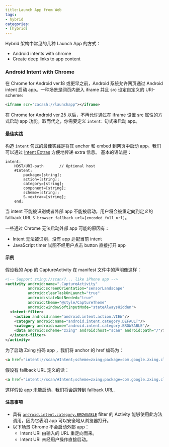 ```yaml
---
title:Launch App from Web
tags: 
- hybrid
categories: 
- [hybrid]
---
```


Hybrid 架构中常见的几种 Launch App 的方式：
+ Android intents with chrome
+ Create deep links to app content

### Android Intent with Chrome
在 Chrome for Android ver.18 或更早之前，Android 系统允许网页通过 Android intent 启动 app。一种场景是网页内嵌入 iframe 并且 src 设定自定义的 URI-scheme:
```xml
<iframe scr="zacash://launchapp"></iframe>
```

在 Chrome for Android ver.25 以后，不再允许通过在 iframe 设置 src 属性的方式启动 app 功能。取而代之，你需要定义 `intent:` 句式来启动 app。

#### 最佳实践
构造 `intent` 句式的最佳实践是将其 anchor 和 embed 到网页中启动 app。我们可以通过 [Intent Extras][intent_extra] 方便地传递 extra 信息。
基本的语法是：
```
intent:
	HOST/URI-path		// Optional host
	#Intent;
		package=[string];
		action=[string];
		category=[string];
		component=[string];
		scheme=[string];
		S.<extra>=[string];
	end;
```

当 intent 不能被识别或者外部 app 不能被启动，用户将会被重定向到定义的 fallback URL `S.browser_fallback_url=[encoded_full_url]`。

一些通过 Chrome 无法启动外部 app 可能的原因有：
+ Intent 无法被识别，没有 app 适配当前 intent
+ JavaScript timer 试图不经用户点击 button 直接打开 app

#### 示例
假设我的 App 的 CaptureActivity 在 manifest 文件中的声明像这样：
```xml
<!-- Support zxing://scan/?... like iPhone app -->
<activity android:name=".CaptureActivity"
          android:screenOrientation="sensorLandscape"
          android:clearTaskOnLaunch="true"
          android:stateNotNeeded="true"
          android:theme="@style/CaptureTheme"
          android:windowSoftInputMode="stateAlwaysHidden">
  <intent-filter>
    <action android:name="android.intent.action.VIEW"/>
    <category android:name="android.intent.category.DEFAULT"/>
    <category android:name="android.intent.category.BROWSABLE"/>
    <data android:scheme="zxing" android:host="scan" android:path="/"/>
  </intent-filter>
</activity>
```
为了启动 Zxing 扫码 app ，我们将 anchor 的 href 编码为：
```html
<a href="intent://scan/#Intent;scheme=zxing;package=com.google.zxing.client.android;end"> Take a QR code </a>
```
假设有 fallback URL 定义的话：
```html
<a href="intent://scan/#Intent;scheme=zxing;package=com.google.zxing.client.android;S.browser_fallback_url=http%3A%2F%2Fzxing.org;end"> Take a QR code </a>
```
这样假设 app 未能启动，我们将会跳转到 fallback URL.

#### 注意事项
+ 具有 [`android.intent.category.BROWSABLE`][category_browsable] filter 的 Activity 能够使用此方法调用，因为它表明 app 可以安全地从浏览器打开。
+ 以下场景 Chrome 不会启动外部 app：
	- Intent URI 由输入的 URL 重定向而来。
	- Intent URI 未经用户操作直接启动。

[intent_extra]:http://developer.android.com/guide/components/intents-filters.html#extras
[category_browsable]:http://developer.android.com/reference/android/content/Intent.html#CATEGORY_BROWSABLE